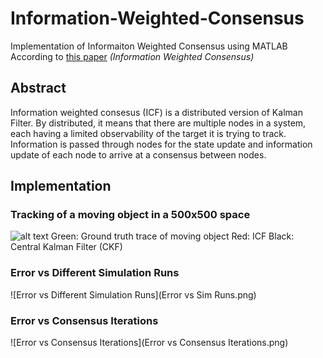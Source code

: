 # Information-Weighted-Consensus
Implementation of Informaiton Weighted Consensus using MATLAB
According to [this paper](http://citeseerx.ist.psu.edu/viewdoc/download?doi=10.1.1.310.4837&rep=rep1&type=pdf) _(Information Weighted Consensus)_

## Abstract
Information weighted consesus (ICF) is a distributed version of Kalman Filter. By distributed, it means that there are multiple nodes in a system, each having a limited observability of the target it is trying to track. Information is passed through nodes for the state update and information update of each node to arrive at a consensus between nodes.

## Implementation
### Tracking of a moving object in a 500x500 space
![alt text](https://github.com/eugenelet/Information-Weighted-Consensus/ICF_KCF.gif)
Green: Ground truth trace of moving object
Red: ICF
Black: Central Kalman Filter (CKF)

### Error vs Different Simulation Runs
![Error vs Different Simulation Runs](Error vs Sim Runs.png)

### Error vs Consensus Iterations
![Error vs Consensus Iterations](Error vs Consensus Iterations.png)
